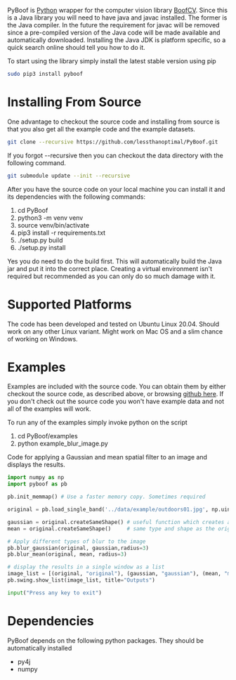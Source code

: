 PyBoof is [Python](http://www.python.org) wrapper for the computer vision library [BoofCV](http://boofcv.org). Since this is a Java library you will need to have java and javac installed. The former is the Java compiler. In the future the requirement for javac will be removed since a pre-compiled version of the Java code will be made available and automatically downloaded. Installing the Java JDK is platform specific, so a quick search online should tell you how to do it.

To start using the library simply install the latest stable version using pip
```bash
sudo pip3 install pyboof
```

# Installing From Source
One advantage to checkout the source code and installing from source is that you also get all the example code and the example datasets.
```bash
git clone --recursive https://github.com/lessthanoptimal/PyBoof.git
```

If you forgot --recursive then you can checkout the data directory with the following command.

```bash
git submodule update --init --recursive
```

After you have the source code on your local machine you can install it and its dependencies with the following commands:

1. cd PyBoof
2. python3 -m venv venv
3. source venv/bin/activate
4. pip3 install -r requirements.txt
5. ./setup.py build
6. ./setup.py install

Yes you do need to do the build first. This will automatically build the Java jar and put it into the correct place.
Creating a virtual environment isn't required but recommended as you can only do so much damage with it.

# Supported Platforms

The code has been developed and tested on Ubuntu Linux 20.04. Should work on any other Linux variant. Might work on Mac OS and a slim chance of working on Windows.

# Examples

Examples are included with the source code. You can obtain them by either checkout the source code, as described above, or browsing 
[github here](https://github.com/lessthanoptimal/PyBoof/tree/master/examples). If you don't check out the source code you won't have example data and not
all of the examples will work.

To run any of the examples simply invoke python on the script

1. cd PyBoof/examples
2. python example_blur_image.py

Code for applying a Gaussian and mean spatial filter to an image and displays the results.
```Python
import numpy as np
import pyboof as pb

pb.init_memmap() # Use a faster memory copy. Sometimes required

original = pb.load_single_band('../data/example/outdoors01.jpg', np.uint8)

gaussian = original.createSameShape() # useful function which creates a new image of the
mean = original.createSameShape()     # same type and shape as the original

# Apply different types of blur to the image
pb.blur_gaussian(original, gaussian,radius=3)
pb.blur_mean(original, mean, radius=3)

# display the results in a single window as a list
image_list = [(original, "original"), (gaussian, "gaussian"), (mean, "mean")]
pb.swing.show_list(image_list, title="Outputs")

input("Press any key to exit")
```

# Dependencies

PyBoof depends on the following python packages. They should be automatically installed

* py4j
* numpy